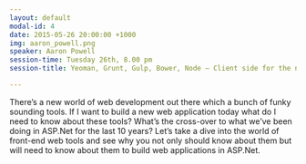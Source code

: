 ```yaml
---
layout: default
modal-id: 4
date: 2015-05-26 20:00:00 +1000
img: aaron_powell.png
speaker: Aaron Powell
session-time: Tuesday 26th, 8.00 pm
session-title: Yeoman, Grunt, Gulp, Bower, Node – Client side for the new ASP.Net stack

---
```

There’s a new world of web development out there which a bunch of funky sounding tools. If I want to build a new web application today what do I need to know about these tools? What’s the cross-over to what we’ve been doing in ASP.Net for the last 10 years? 
Let’s take a dive into the world of front-end web tools and see why you not only should know about them but will need to know about them to build web applications in ASP.Net.